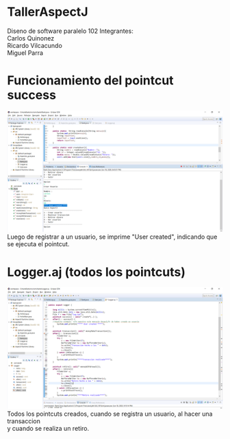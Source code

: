 # TallerAspectJ
Diseno de software paralelo 102
Integrantes:  
Carlos Quinonez  
Ricardo Vilcacundo  
Miguel Parra  

# Funcionamiento del pointcut success
![pointcut](/recursos/createuser.png)  
Luego de registrar a un usuario, se imprime "User created", indicando 
que se ejecuta el pointcut.  
  
# Logger.aj (todos los pointcuts)
![pointcuts](/recursos/pointcuts.png)
Todos los pointcuts creados, cuando se registra un usuario, al hacer una 
transaccion  
y cuando se realiza un retiro.
